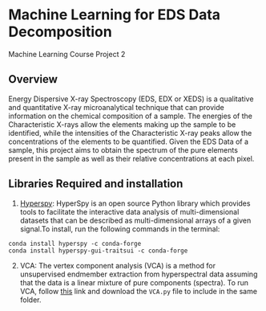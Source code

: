 # Machine Learning for EDS Data Decomposition 
Machine Learning Course Project 2

## Overview
Energy Dispersive X-ray Spectroscopy (EDS, EDX or XEDS) is a qualitative and quantitative X-ray microanalytical technique that can provide information on the chemical composition of a sample. The energies of the Characteristic X-rays allow the elements making up the sample to be identified, while the intensities of the Characteristic X-ray peaks allow the concentrations of the elements to be quantified. Given the EDS Data of a sample, this project aims to obtain the spectrum of the pure elements present in the sample as well as their relative concentrations at each pixel.

## Libraries Required and installation
1. [Hyperspy](https://hyperspy.org/): HyperSpy is an open source Python library which provides tools to facilitate the interactive data analysis of multi-dimensional datasets that can be described as multi-dimensional arrays of a given signal.To install, run the following commands in the terminal:
``` 
conda install hyperspy -c conda-forge 
conda install hyperspy-gui-traitsui -c conda-forge
```
2. VCA: The vertex component analysis (VCA) is a method for unsupervised endmember extraction from hyperspectral data assuming that the data is a linear mixture of pure components (spectra). To run VCA, follow [this](https://github.com/Laadr/VCA) link and download the ```VCA.py``` file to include in the same folder.


